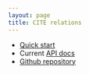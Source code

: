 ```yaml
---
layout: page
title: CITE relations
---
```



-   [Quick start](quick)
-   Current [API docs](api/edu/holycross/shot/citerelation/index.html)
-   [Github repository](https://github.com/cite-architecture/citerelation)
